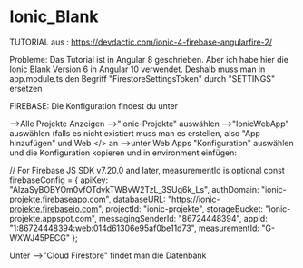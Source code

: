
# Ionic_Blank #

TUTORIAL aus : https://devdactic.com/ionic-4-firebase-angularfire-2/

Probleme:
Das Tutorial ist in Angular 8 geschrieben. Aber ich habe hier die Ionic Blank Version 6 in Angular 10 verwendet. Deshalb muss man in app.module.ts den Begriff
"FirestoreSettingsToken" durch "SETTINGS" ersetzen

FIREBASE:
Die Konfiguration findest du unter

-->Alle Projekte Anzeigen
-->"ionic-Projekte" auswählen
-->"IonicWebApp" auswählen (falls es nicht existiert muss man es erstellen, also "App hinzufügen" und Web </> an
-->unter  Web Apps "Konfiguration" auswählen und die Konfiguration kopieren und in environment einfügen:

// For Firebase JS SDK v7.20.0 and later, measurementId is optional
const firebaseConfig = {
  apiKey: "AIzaSyBOBYOm0vfOTdvkTWBvW2TzL_3SUg6k_Ls",
  authDomain: "ionic-projekte.firebaseapp.com",
  databaseURL: "https://ionic-projekte.firebaseio.com",
  projectId: "ionic-projekte",
  storageBucket: "ionic-projekte.appspot.com",
  messagingSenderId: "86724448394",
  appId: "1:86724448394:web:014d61306e95af0be11d73",
  measurementId: "G-WXWJ45PECG"
};

Unter -->"Cloud Firestore" findet man die Datenbank
